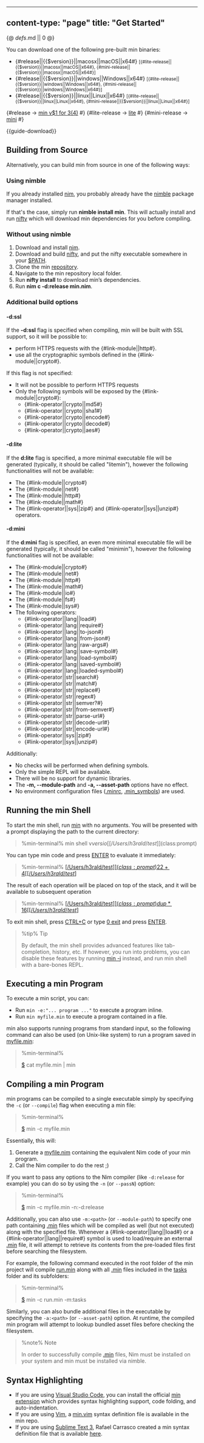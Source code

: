 -----
content-type: "page"
title: "Get Started"
-----
{@ _defs_.md || 0 @}


You can download one of the following pre-built min binaries:

* {#release||{{$version}}||macosx||macOS||x64#} <small>[{#lite-release||{{$version}}||macosx||macOS||x64#}, {#mini-release||{{$version}}||macosx||macOS||x64#}]</small>
* {#release||{{$version}}||windows||Windows||x64#} <small>[{#lite-release||{{$version}}||windows||Windows||x64#}, {#mini-release||{{$version}}||windows||Windows||x64#}]</small>
* {#release||{{$version}}||linux||Linux||x64#} <small>[{#lite-release||{{$version}}||linux||Linux||x64#}, {#mini-release||{{$version}}||linux||Linux||x64#}]</small>

{#release -> [min v$1 for $3 ($4)](https://github.com/h3rald/min/releases/download/v$1/min\_v$1\_$2\_$4.zip) #}
{#lite-release -> [lite](https://github.com/h3rald/min/releases/download/v$1/litemin\_v$1\_$2\_$4.zip) #}
{#mini-release -> [mini](https://github.com/h3rald/min/releases/download/v$1/minimin\_v$1\_$2\_$4.zip) #}

{{guide-download}}

## Building from Source

Alternatively, you can build min from source in one of the following ways:

### Using nimble

If you already installed [nim](https://nim-lang.org), you probably already have the [nimble](https://github.com/nim-lang/nimble) package manager installed.

If that's the case, simply run **nimble install min**. This will actually install and run [nifty](https://github.com/h3rald/nifty) which will download min dependencies for you before compiling. 

### Without using nimble

1. Download and install [nim](https://nim-lang.org).
2. Download and build [nifty](https://github.com/h3rald/nifty), and put the nifty executable somewhere in your [$PATH](class:kwd).
3. Clone the min [repository](https://github.com/h3rald/min).
4. Navigate to the min repository local folder.
5. Run **nifty install** to download min’s dependencies.
7. Run **nim c -d:release min.nim**.

### Additional build options

#### -d:ssl

If the **-d:ssl** flag is specified when compiling, min will be built with SSL support, so it will be possible to:
* perform HTTPS requests with the {#link-module||http#}.
* use all the cryptographic symbols defined in the {#link-module||crypto#}.

If this flag is not specified:
* It will not be possible to perform HTTPS requests
* Only the following symbols will be exposed by the {#link-module||crypto#}:
  * {#link-operator||crypto||md5#} 
  * {#link-operator||crypto||sha1#} 
  * {#link-operator||crypto||encode#} 
  * {#link-operator||crypto||decode#} 
  * {#link-operator||crypto||aes#} 

#### -d:lite

If the **d:lite** flag is specified, a more minimal executable file will be generated (typically, it should be called "litemin"), however the following functionalities will not be available:

* The {#link-module||crypto#}
* The {#link-module||net#}
* The {#link-module||http#}
* The {#link-module||math#}
* The {#link-operator||sys||zip#} and {#link-operator||sys||unzip#} operators.

#### -d:mini

If the **d:mini** flag is specified, an even more minimal executable file will be generated (typically, it should be called "minimin"), however the following functionalities will not be available:

* The {#link-module||crypto#}
* The {#link-module||net#}
* The {#link-module||http#}
* The {#link-module||math#}
* The {#link-module||io#}
* The {#link-module||fs#}
* The {#link-module||sys#}
* The following operators:
  * {#link-operator||lang||load#}
  * {#link-operator||lang||require#}
  * {#link-operator||lang||to-json#}
  * {#link-operator||lang||from-json#}
  * {#link-operator||lang||raw-args#}
  * {#link-operator||lang||save-symbol#}
  * {#link-operator||lang||load-symbol#}
  * {#link-operator||lang||saved-symbol#}
  * {#link-operator||lang||loaded-symbol#}
  * {#link-operator||str||search#}
  * {#link-operator||str||match#}
  * {#link-operator||str||replace#}
  * {#link-operator||str||regex#}
  * {#link-operator||str||semver?#}
  * {#link-operator||str||from-semver#}
  * {#link-operator||str||parse-url#}
  * {#link-operator||str||decode-url#}
  * {#link-operator||str||encode-url#}
  * {#link-operator||sys||zip#}
  * {#link-operator||sys||unzip#}

Additionally:

* No checks will be performed when defining symbols.
* Only the simple REPL will be available.
* There will be no support for dynamic libraries.
* The **-m, \-\-module-path** and **-a, \-\-asset-path** options have no effect.
* No environment configuration files ([.minrc](class:file), [.min_symbols](class:file)) are used.

## Running the min Shell

To start the min shell, run [min](class:cmd) with no arguments. You will be presented with a prompt displaying the path to the current directory:

> %min-terminal%
> min shell v$versio
> [[/Users/h3rald/test]$](class:prompt)

You can type min code and press [ENTER](class:kbd) to evaluate it immediately:

> %min-terminal%
> [[/Users/h3rald/test]$](class:prompt) 2 2 +
>  4 
> [[/Users/h3rald/test]$](class:prompt)

The result of each operation will be placed on top of the stack, and it will be available to subsequent operation

> %min-terminal%
> [[/Users/h3rald/test]$](class:prompt) dup *
>  16
> [[/Users/h3rald/test]$](class:prompt)

To exit min shell, press [CTRL+C](class:kbd) or type [0 exit](class:cmd) and press [ENTER](class:kbd).

> %tip%
> Tip
> 
> By default, the min shell provides advanced features like tab-completion, history, etc. If however, you run into problems, you can disable these features by running [min -j](class:cmd) instead, and run min shell with a bare-bones REPL. 

## Executing a min Program

To execute a min script, you can:

* Run `min -e:"... program ..."` to execute a program inline.
* Run `min myfile.min` to execute a program contained in a file.

min also supports running programs from standard input, so the following command can also be used (on Unix-like system) to run a program saved in [myfile.min](class:file):

> %min-terminal%
> 
> [$](class:prompt) cat myfile.min | min

## Compiling a min Program

min programs can be compiled to a single executable simply by specifying the `-c` (or `--compile`) flag when executing a min file:

> %min-terminal%
> 
> [$](class:prompt) min -c myfile.min

Essentially, this will:

1. Generate a [myfile.nim](class:file) containing the equivalent Nim code of your min program.
2. Call the Nim compiler to do the rest ;)

If you want to pass any options to the Nim compiler (like `-d:release` for example) you can do so by using the `-n` (or `--passN`) option:

> %min-terminal%
> 
> [$](class:prompt) min -c myfile.min -n:-d:release

Additionally, you can also use `-m:<path>` (or `--module-path`) to specify one path containing [.min](class:ext) files which will be compiled as well (but not executed) along with the specified file. Whenever a {#link-operator||lang||load#} or a {#link-operator||lang||require#} symbol is used to load/require an external [.min](class:ext) file, it will attempt to retrieve its contents from the pre-loaded files first before searching the filesystem.

For example, the following command executed in the root folder of the min project will compile [run.min](class:file) along with all [.min](class:ext) files included in the [tasks](class:dir)  folder and its subfolders:

> %min-terminal%
> 
> [$](class:prompt) min -c run.min -m:tasks

Similarly, you can also bundle additional files in the executable by specifying the `-a:<path>` (or `--asset-path`) option. At runtime, the compiled min program will attempt to lookup bundled asset files before checking the filesystem.

> %note%
> Note
> 
> In order to successfully compile [.min](class.ext) files, Nim must be installed on your system and min must be installed via nimble.

## Syntax Highlighting

* If you are using [Visual Studio Code](https://code.visualstudio.com/), you can install the official [min extension](https://marketplace.visualstudio.com/items?itemName=h3rald.vscode-min-lang) which provides syntax highlighting support, code folding, and auto-indentation.
* If you are using [Vim](https://www.vim.org), a [min.vim](https://github.com/h3rald/min/blob/master/min.vim) syntax definition file is available in the min repo.
* If you are using [Sublime Text 3](https://www.sublimetext.com/3), Rafael Carrasco created a min syntax definition file that is available [here](https://github.com/rscarrasco/min-sublime-syntax).
